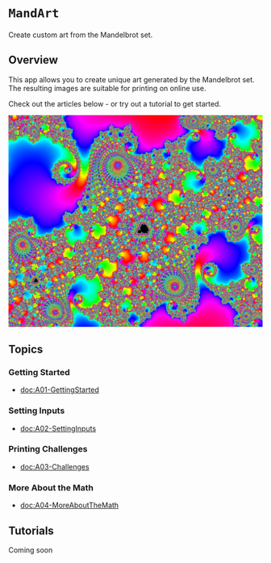 # ``MandArt``

Create custom art from the Mandelbrot set.


## Overview

This app allows you to create unique art generated by the Mandelbrot set. 
The resulting images are suitable for printing on online use. 

Check out the articles below - or try out a tutorial to get started.

![Example](mandart.png)

## Topics

### Getting Started

- <doc:A01-GettingStarted>

### Setting Inputs

- <doc:A02-SettingInputs>

### Printing Challenges

- <doc:A03-Challenges>

### More About the Math

- <doc:A04-MoreAboutTheMath>

## Tutorials

Coming soon 


